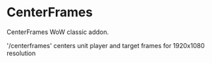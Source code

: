 # CenterFrames
CenterFrames WoW classic addon.
 
'/centerframes' centers unit player and target frames for 1920x1080 resolution
